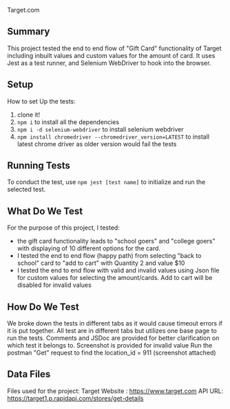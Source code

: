 Target.com

## Summary
This project tested the end to end flow of "Gift Card" functionality of Target including inbuilt values and custom values for the amount of card. It uses Jest as a test
runner, and Selenium WebDriver to hook into the browser.

## Setup
How to set Up the tests: 
1. clone it!
2. `npm i` to install all the dependencies 
3. `npm i -d selenium-webdriver` to install selenium webdriver 
4. `npm install chromedriver --chromedriver_version=LATEST` to install latest chrome driver as older version would fail the tests

## Running Tests
To conduct the test, use `npm jest [test name]` to initialize and run the selected test.  

## What Do We Test
For the purpose of this project, I tested: 
- the gift card functionality leads to "school goers" and "college goers" with displaying of 10 different options for the card.
- I tested the end to end flow (happy path) from selecting "back to school" card to "add to cart" with Quantity 2 and value $10
- I tested the end to end flow with valid and invalid values using Json file for custom values for selecting the amount/cards. Add to cart will be disabled for invalid values

## How Do We Test
We broke down the tests in different tabs as it would cause timeout errors if it is put together. 
All test are in different tabs but utilizes one base page to run the tests. 
Comments and JSDoc are provided for better clarification on which test it belongs to.
Screenshot is provided for invalid value
Run the postman "Get" request to find the location_id = 911 (screenshot attached)

## Data Files
Files used for the project: 
Target Website : https://www.target.com
API URL: https://target1.p.rapidapi.com/stores/get-details

